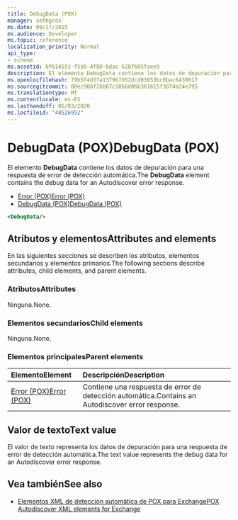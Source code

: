 ```yaml
---
title: DebugData (POX)
manager: sethgros
ms.date: 09/17/2015
ms.audience: Developer
ms.topic: reference
localization_priority: Normal
api_type:
- schema
ms.assetid: bf614551-f5b0-4f80-bdac-628f685faee9
description: El elemento DebugData contiene los datos de depuración para una respuesta de error de detección automática.
ms.openlocfilehash: 79b5f4d3fa1379b7052dcd03053bc8bac6430017
ms.sourcegitcommit: 88ec988f2bb67c1866d06b361615f3674a24e795
ms.translationtype: MT
ms.contentlocale: es-ES
ms.lasthandoff: 06/03/2020
ms.locfileid: "44526952"
---
```

# <a name="debugdata-pox"></a><span data-ttu-id="92d3e-103">DebugData (POX)</span><span class="sxs-lookup"><span data-stu-id="92d3e-103">DebugData (POX)</span></span>

<span data-ttu-id="92d3e-104">El elemento **DebugData** contiene los datos de depuración para una respuesta de error de detección automática.</span><span class="sxs-lookup"><span data-stu-id="92d3e-104">The **DebugData** element contains the debug data for an Autodiscover error response.</span></span> 
  
- [<span data-ttu-id="92d3e-105">Error (POX)</span><span class="sxs-lookup"><span data-stu-id="92d3e-105">Error (POX)</span></span>](error-pox.md) 
- [<span data-ttu-id="92d3e-106">DebugData (POX)</span><span class="sxs-lookup"><span data-stu-id="92d3e-106">DebugData (POX)</span></span>](debugdata-pox.md)
  
```xml
<DebugData/>
```

## <a name="attributes-and-elements"></a><span data-ttu-id="92d3e-107">Atributos y elementos</span><span class="sxs-lookup"><span data-stu-id="92d3e-107">Attributes and elements</span></span>

<span data-ttu-id="92d3e-108">En las siguientes secciones se describen los atributos, elementos secundarios y elementos primarios.</span><span class="sxs-lookup"><span data-stu-id="92d3e-108">The following sections describe attributes, child elements, and parent elements.</span></span>
  
### <a name="attributes"></a><span data-ttu-id="92d3e-109">Atributos</span><span class="sxs-lookup"><span data-stu-id="92d3e-109">Attributes</span></span>

<span data-ttu-id="92d3e-110">Ninguna.</span><span class="sxs-lookup"><span data-stu-id="92d3e-110">None.</span></span>
  
### <a name="child-elements"></a><span data-ttu-id="92d3e-111">Elementos secundarios</span><span class="sxs-lookup"><span data-stu-id="92d3e-111">Child elements</span></span>

<span data-ttu-id="92d3e-112">Ninguna.</span><span class="sxs-lookup"><span data-stu-id="92d3e-112">None.</span></span>
  
### <a name="parent-elements"></a><span data-ttu-id="92d3e-113">Elementos principales</span><span class="sxs-lookup"><span data-stu-id="92d3e-113">Parent elements</span></span>

|<span data-ttu-id="92d3e-114">**Elemento**</span><span class="sxs-lookup"><span data-stu-id="92d3e-114">**Element**</span></span>|<span data-ttu-id="92d3e-115">**Descripción**</span><span class="sxs-lookup"><span data-stu-id="92d3e-115">**Description**</span></span>|
|:-----|:-----|
|[<span data-ttu-id="92d3e-116">Error (POX)</span><span class="sxs-lookup"><span data-stu-id="92d3e-116">Error (POX)</span></span>](error-pox.md) <br/> |<span data-ttu-id="92d3e-117">Contiene una respuesta de error de detección automática.</span><span class="sxs-lookup"><span data-stu-id="92d3e-117">Contains an Autodiscover error response.</span></span>  <br/> |
   
## <a name="text-value"></a><span data-ttu-id="92d3e-118">Valor de texto</span><span class="sxs-lookup"><span data-stu-id="92d3e-118">Text value</span></span>

<span data-ttu-id="92d3e-119">El valor de texto representa los datos de depuración para una respuesta de error de detección automática.</span><span class="sxs-lookup"><span data-stu-id="92d3e-119">The text value represents the debug data for an Autodiscover error response.</span></span>
  
## <a name="see-also"></a><span data-ttu-id="92d3e-120">Vea también</span><span class="sxs-lookup"><span data-stu-id="92d3e-120">See also</span></span>

- [<span data-ttu-id="92d3e-121">Elementos XML de detección automática de POX para Exchange</span><span class="sxs-lookup"><span data-stu-id="92d3e-121">POX Autodiscover XML elements for Exchange</span></span>](pox-autodiscover-xml-elements-for-exchange.md)

